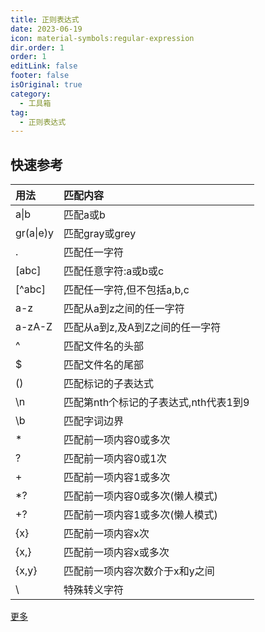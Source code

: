 ```yaml
---
title: 正则表达式
date: 2023-06-19
icon: material-symbols:regular-expression
dir.order: 1
order: 1
editLink: false
footer: false
isOriginal: true
category:
  - 工具箱
tag:
  - 正则表达式
---
```


## 快速参考

|用法|匹配内容|
|:-|:-|
|a\|b|匹配a或b|
|gr(a\|e)y|匹配gray或grey|
|.|匹配任一字符|
|[abc]|匹配任意字符:a或b或c|
|[^abc]|匹配任一字符,但不包括a,b,c|
|a-z|匹配从a到z之间的任一字符|
|a-zA-Z|匹配从a到z,及A到Z之间的任一字符|
|^|匹配文件名的头部|
|$|匹配文件名的尾部|
|()|匹配标记的子表达式|
|\n|匹配第nth个标记的子表达式,nth代表1到9|
|\b|匹配字词边界|
|*|匹配前一项内容0或多次|
|?|匹配前一项内容0或1次|
|+|匹配前一项内容1或多次|
|*?|匹配前一项内容0或多次(懒人模式)|
|+?|匹配前一项内容1或多次(懒人模式)|
|{x}|匹配前一项内容x次|
|{x,}|匹配前一项内容x或多次|
|{x,y}|匹配前一项内容次数介于x和y之间|
|\\ |特殊转义字符|

[更多](https://learn.microsoft.com/zh-cn/dotnet/standard/base-types/regular-expression-language-quick-reference)
